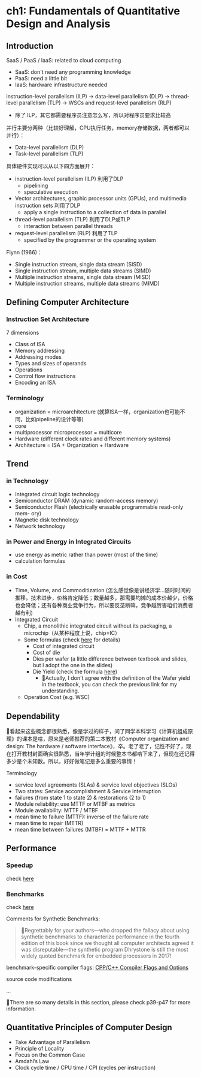 # ch1: Fundamentals of Quantitative Design and Analysis

## Introduction

SaaS / PaaS / IaaS: related to cloud computing
*  SaaS: don't need any programming knowledge
*  PaaS: need a little bit
*  IaaS: hardware infrastructure needed

instruction-level parallelism (ILP) -> data-level parallelism (DLP) -> thread-level parallelism (TLP) -> WSCs and request-level parallelism (RLP)
* 除了 ILP，其它都需要程序员注意怎么写，所以对程序员要求比较高


并行主要分两种（比较好理解，CPU执行任务，memory存储数据，两者都可以并行）：
*  Data-level parallelism (DLP)
*  Task-level parallelism (TLP)

具体硬件实现可以从以下四方面展开：
* instruction-level parallelism (ILP) 利用了DLP
  * pipelining
  * speculative execution
* Vector architectures, graphic processor units (GPUs), and multimedia instruction sets 利用了DLP
  * apply a single instruction to a collection of data in parallel
* thread-level parallelism (TLP) 利用了DLP或TLP
  * interaction between parallel threads
* request-level parallelism (RLP) 利用了TLP
  * specified by the programmer or the operating system

Flynn (1966)：
* Single instruction stream, single data stream (SISD)
* Single instruction stream, multiple data streams (SIMD)
* Multiple instruction streams, single data stream (MISD)
* Multiple instruction streams, multiple data streams (MIMD)

## Defining Computer Architecture

### Instruction Set Architecture

7 dimensions
* Class of ISA
* Memory addressing
* Addressing modes
* Types and sizes of operands
* Operations
* Control flow instructions
* Encoding an ISA

### Terminology

* organization = microarchitecture (就算ISA一样，organization也可能不同，比如pipeline的设计等等)
* core
* multiprocessor microprocessor = multicore
* Hardware (different clock rates and different memory systems)
* Architecture = ISA + Organization + Hardware

## Trend

### in Technology

* Integrated circuit logic technology
* Semiconductor DRAM (dynamic random-access memory)
* Semiconductor Flash (electrically erasable programmable read-only mem- ory)
* Magnetic disk technology
* Network technology

### in Power and Energy in Integrated Circuits

* use energy as metric rather than power (most of the time)
* calculation formulas

### in Cost

* Time, Volume, and Commoditization (怎么感觉像是讲经济学...随时时间的推移，技术进步，价格肯定降低；数量越多，那需要均摊的成本价越少，价格也会降低；还有各种商业竞争行为，所以要反垄断嘛，竞争越厉害咱们消费者越有利)
* Integrated Circuit
  * Chip, a monolithic integrated circuit without its packaging, a microchip（从某种程度上说，chip=IC）
  * Some formulas (check [here](https://github.com/NicoleMayer/ECE668-Notes/blob/master/lesson2.md#integrated-circuits-costs) for details)
    * Cost of integrated circuit
    * Cost of die
    * Dies per wafer (a little difference between textbook and slides, but I adopt the one in the slides)
    * Die Yield (check the formula [here](https://github.com/NicoleMayer/ECE668-Notes/blob/master/lesson2.md#integrated-circuits-yield))
      * 👧Actually, I don't agree with the definition of the Wafer yield in the textbook, you can check the previous link for my understanding.
  * Operation Cost (e.g. WSC)


## Dependability

👧看起来这些概念都很熟悉，像是学过的样子，问了同学本科学习《计算机组成原理》的课本是啥，原来是老师推荐的第二本教材《Computer organization and design: The hardware / software interface》，卒。老了老了，记性不好了，现在打开教材封面确实很熟悉，当年学计组的时候整本书都啃下来了，但现在还记得多少是个未知数。所以，好好做笔记是多么重要的事情！


Terminology
* service level agreements (SLAs) & service level objectives (SLOs)
* Two states: Service accomplishment & Service interruption
* failures (from state 1 to state 2) & restorations (2 to 1)
* Module reliability: use MTTF or MTBF as metrics
* Module availability: MTTF / MTBF
* mean time to failure (MTTF): inverse of the failure rate
* mean time to repair (MTTR)
* mean time between failures (MTBF) = MTTF + MTTR

## Performance


### Speedup

check [here](https://github.com/NicoleMayer/ECE668-Notes/blob/master/lesson2.md#speedup)


### Benchmarks

check [here](https://github.com/NicoleMayer/ECE668-Notes/blob/master/lesson2.md#examples-of-benchmarks)


Comments for Synthetic Benchmarks:

> 📗Regrettably for your authors—who dropped the fallacy about using synthetic benchmarks to characterize performance in the fourth edition of this book since we thought all computer architects agreed it was disreputable—the synthetic program Dhrystone is still the most widely quoted benchmark for embedded processors in 2017!


benchmark-specific compiler flags: [CPP/C++ Compiler Flags and Options](https://caiorss.github.io/C-Cpp-Notes/compiler-flags-options.html#org39cc157)


source code modifications

...

👧There are so many details in this section, please check p39-p47 for more information.

## Quantitative Principles of Computer Design

* Take Advantage of Parallelism
* Principle of Locality
* Focus on the Common Case
* Amdahl’s Law
* Clock cycle time / CPU time / CPI (cycles per instruction)